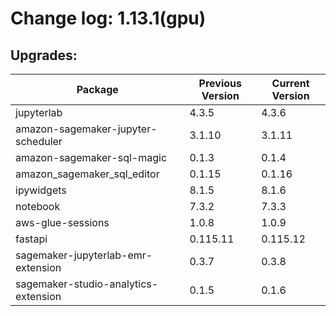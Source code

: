 # Change log: 1.13.1(gpu)

## Upgrades: 

Package | Previous Version | Current Version
---|---|---
jupyterlab|4.3.5|4.3.6
amazon-sagemaker-jupyter-scheduler|3.1.10|3.1.11
amazon-sagemaker-sql-magic|0.1.3|0.1.4
amazon_sagemaker_sql_editor|0.1.15|0.1.16
ipywidgets|8.1.5|8.1.6
notebook|7.3.2|7.3.3
aws-glue-sessions|1.0.8|1.0.9
fastapi|0.115.11|0.115.12
sagemaker-jupyterlab-emr-extension|0.3.7|0.3.8
sagemaker-studio-analytics-extension|0.1.5|0.1.6
